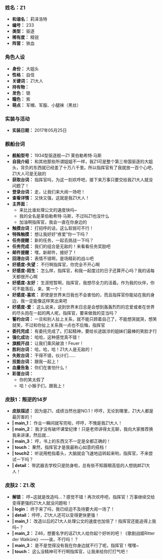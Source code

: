 ### 姓名：Z1
* **和谐名：** 莉泽洛特
* **编号：** 233
* **类型：** 驱逐
* **稀有度：** 精锐
* **阵营：** 铁血


### 角色人设
* **身份：** 大姐头
* **性格：** 自信
* **关键词：** Z1大人
* **持有物：** 
* **发色：** 银
* **瞳色：** 紫
* **萌点：** 军帽、军服、小腿袜（黑丝）


### 实装与活动
* **实装日期：** 2017年05月25日


### 舰船台词
* **舰船型号：** 1934型驱逐舰—Z1 莱伯勒希特·马斯
* **自我介绍：** 和其他那些所谓姐姐不一样，我Z1可是整个第三帝国驱逐的大姐头，背负的东西就已经差了十万八千里。所以指挥官有了我就放一百个心吧，Z1大人可是无敌的
* **获取台词：** 指挥官吗，为这一刻欢呼吧，接下来万事只要交给我Z1大人就没问题了！
* **登录台词：** 走，让我们来大闹一场吧！
* **查看详情：** 又快又强，这就是我Z1大人！
* **主界面：**
  * 来比比谁处理公文的速度快吗~
  * 我的全名是莱伯勒希特·马斯，不过叫Z1也没什么
  * 加油啊指挥官，我会一直在你身边的
* **触摸台词：** 打招呼的话，这么软弱可不行！
* **特殊触摸：** 想让我好好“疼爱”你一下吗？
* **任务提醒：** 新的任务，一起去挑战一下吗？
* **任务完成：** 我们的组合是无敌的！来看看任务奖励吧
* **邮件提醒：** 嘿，新邮件，接好了！
* **回港台词：** 表情不错啊，是场精彩的战斗吧
* **好感度-失望：** 不行啊指挥官，你完全不开心啊
* **好感度-陌生：** 怎么样，指挥官，和我一起度过的日子还算开心吗？我的话每天都很开心啊
* **好感度-友好：** 生涯短暂啊，指挥官，我想尽全力的活着。作为我的伙伴，你可不能落后，来，笑一个！
* **好感度-喜欢：** 即使是世界末日我也不会害怕的，而且指挥官你能站在我的身边，我一定能像这样笑出来吧
* **好感度-爱：** 这么说来，说到世界末日总是会想到轰轰烈烈的恋爱或者在世界的尽头抱在一起的两人呢，指挥官，要来做我的亚当吗？
* **誓约台词：** 一旦和别人扯上关系，就不能只顾着自己了，不能想哭就哭，想笑就笑，不过和你扯上关系我一点也不后悔，指挥官
* **委托完成：** 有委托完成了。打起精神，要给长途跋涉的姐妹们最棒的笑脸才行
* **强化成功：** 哈哈，这种感觉真不错！
* **旗舰开战：** 让我们乘风破浪！Feuer！
* **胜利台词：** 哈，哈，哈！Z1大人是无敌的！
* **失败台词：** 干得不错，伙计们……
* **技能台词：** 跟我一起上！
* **血量告急：** 你们在害怕什么！
* **彩蛋台词：**
  * 你的笑太假了
  * 哈！小猴子们，跟我上！


### 皮肤1：叛逆的14岁
* **皮肤描述：** 因为是Z1，成绩当然也是NO.1！哼哼，无论到哪里，Z1大人都是最厉害的！
* **| main_1：** 作业一瞬间就写完啦，哼哼，不愧是我Z1大人！
* **| main_2：** 我才没有破坏课堂纪律！只是老师讲得太无聊，我向大家推荐换我来讲课，然后就…
* **| main_3：** 哼，书上的东西又不一定是全都正确的！
* **| touch：** 果然，指挥官才是我最称心如意的搭档！
* **| touch2：** 听说用枪指着头，大脑就会飞速地运转起来哟，指挥官，不来尝试一下吗？
* **| detail：** 带武器去学校只是防身啦，总有些不知眉眼高低的人想挑衅Z1大人！


### 皮肤2：Z1.改
* **解锁：** 哼~这就是改造吗…？感觉不错！再次欢呼吧，指挥官！万事继续交给变得更强的Z1大人就没问题啦！
* **| login：** 终于来了吗，我已经迫不及待要大闹一场了！
* **| detail：** 哼哼，Z1大人还可以变得更快更强！
* **| main_1：** 改造以后的Z1大人处理公文的速度也加倍了！指挥官还能追得上我吗~？
* **| main_2：** Z46，想要名字的话Z1大人给你起个好听的吧！《歌剧战姬Ritter der Walküre》——诶，不行吗！？
* **| main_3：** 是不是觉得没有我在你身边就不行了呢，指挥官！嘿嘿~
* **| touch：** 这么没精神可不行啊指挥官，让我来给你打打气吧！
